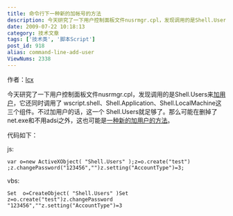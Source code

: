 ```yaml
---
title: 命令行下一种新的加帐号的方法
description: 今天研究了一下用户控制面板文件nusrmgr.cpl，发现调用的是Shell.Users来加用户，它还同时调用了wscript.shell、Shell.Application、Shell.LocalMachine这三个组件。不过加用户的话，这一个Shell.Users就足够了。那么可能在删掉了net.exe和不用adsi之外，这也可能是一种新的加用户的方法。代码如下：
date: 2009-07-22 10:18:13
category: 技术文章
tags: ['技术类', '脚本Script']
post_id: 918
alias: command-line-add-user
ViewNums: 2338
---
```


作者：[lcx](http://hi.baidu.com/myvbscript/blog/item/cfc53df58c68a82cbd3109e8.html)

今天研究了一下用户控制面板文件nusrmgr.cpl，发现调用的是Shell.Users来[加用户](/blog/command-line-add-user)，它还同时调用了 wscript.shell、Shell.Application、Shell.LocalMachine这三个组件。不过加用户的话，这一个 Shell.Users就足够了。那么可能在删掉了net.exe和不用adsi之外，这也可能是[一种新的加用户的方法](/blog/command-line-add-user)。

代码如下：

js:

```
var o=new ActiveXObject( "Shell.Users" );z=o.create("test") ;z.changePassword("123456","")z.setting("AccountType")=3;
```

vbs:

```
Set  o=CreateObject( "Shell.Users" )Set z=o.create("test")z.changePassword "123456",""z.setting("AccountType")=3
```
